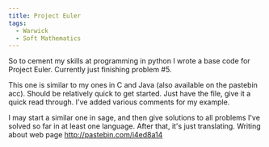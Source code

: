 ```yaml
---
title: Project Euler
tags:
  - Warwick
  - Soft Mathematics
---
```


So to cement my skills at programming in python I wrote a base code for Project Euler. Currently just finishing problem #5.

This one is similar to my ones in C and Java (also available on the pastebin acc). Should be relatively quick to get started. Just have the file, give it a quick read through. I've added various comments for my example.

I may start a similar one in sage, and then give solutions to all problems I've solved so far in at least one language. After that, it's just translating.
Writing about web page http://pastebin.com/i4ed8a14